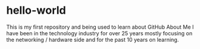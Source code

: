 # hello-world
This is my first repository and being used to learn about GitHub
About Me
I have been in the technology industry for over 25 years mostly focusing on the networking / hardware side and for the past 10 years on learning.
